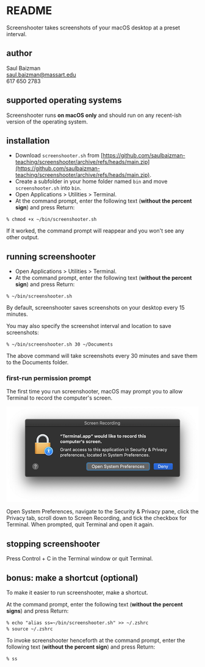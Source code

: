 # README

Screenshooter takes screenshots of your macOS desktop at a preset interval.

## author

Saul Baizman  
[saul.baizman@massart.edu](mailto:saul.baizman@massart.edu)  
617 650 2783

## supported operating systems

Screenshooter runs **on macOS only** and should run on any recent-ish version of the operating system.

## installation

+ Download `screenshooter.sh` from [https://github.com/saulbaizman-teaching/screenshooter/archive/refs/heads/main.zip](https://github.com/saulbaizman-teaching/screenshooter/archive/refs/heads/main.zip).
+ Create a subfolder in your home folder named `bin` and move `screenshooter.sh` into `bin`.
+ Open Applications > Utilities > Terminal.
+ At the command prompt, enter the following text (**without the percent sign**) and press Return:

```
% chmod +x ~/bin/screenshooter.sh
```

If it worked, the command prompt will reappear and you won't see any other output.

## running screenshooter

+ Open Applications > Utilities > Terminal.
+ At the command prompt, enter the following text (**without the percent sign**) and press Return:

```
% ~/bin/screenshooter.sh
```

By default, screenshooter saves screenshots on your desktop every 15 minutes.

You may also specify the screenshot interval and location to save screenshots:

```
% ~/bin/screenshooter.sh 30 ~/Documents
```

The above command will take screenshots every 30 minutes and save them to the Documents folder.

### first-run permission prompt

The first time you run screenshooter, macOS may prompt you to allow Terminal to record the computer's screen.

![screen-recording.png](screen-recording.png)

Open System Preferences, navigate to the Security & Privacy pane, click the Privacy tab, scroll down to Screen Recording, and tick the checkbox for Terminal. When prompted, quit Terminal and open it again.

## stopping screenshooter

Press Control + C in the Terminal window or quit Terminal.

## bonus: make a shortcut (optional)

To make it easier to run screenshooter, make a shortcut.

At the command prompt, enter the following text (**without the percent signs**) and press Return:

```
% echo "alias ss=~/bin/screenshooter.sh" >> ~/.zshrc
% source ~/.zshrc
```

To invoke screenshooter henceforth at the command prompt, enter the following text (**without the percent sign**) and press Return:

```
% ss
```
